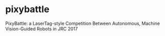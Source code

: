 # pixybattle
PixyBattle: a LaserTag-style Competition Between Autonomous, Machine Vision-Guided Robots in JRC 2017
